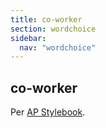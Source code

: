 ```yaml
---
title: co-worker
section: wordchoice
sidebar:
  nav: "wordchoice"
---
```

## co-worker

Per [AP Stylebook](https://www.apstylebook.com/ap_stylebook/coworking-n-adj).